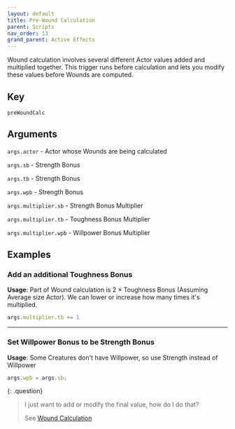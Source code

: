 ```yaml
---
layout: default
title: Pre-Wound Calculation
parent: Scripts
nav_order: 13
grand_parent: Active Effects
---
```


Wound calculation involves several different Actor values added and multiplied together. This trigger runs before calculation and lets you modify these values before Wounds are computed. 

## Key

`preWoundCalc`

## Arguments 

`args.actor` - Actor whose Wounds are being calculated

`args.sb` - Strength Bonus

`args.tb` - Strength Bonus

`args.wpb` - Strength Bonus

`args.multiplier.sb` - Strength Bonus Multiplier

`args.multiplier.tb` - Toughness Bonus Multiplier

`args.multiplier.wpb` - Willpower Bonus Multiplier


## Examples

### Add an additional Toughness Bonus

**Usage**: Part of Wound calculation is 2 × Toughness Bonus (Assuming Average size Actor). We can lower or increase how many times it's multiplied.

```js
args.multiplier.tb += 1
```

---

### Set Willpower Bonus to be Strength Bonus

**Usage**: Some Creatures don't have Willpower, so use Strength instead of Willpower

```js
args.wpb = args.sb;
```

{: .question}
> I just want to add or modify the final value, how do I do that?
>
> See [Wound Calculation](./woundCalc.md)